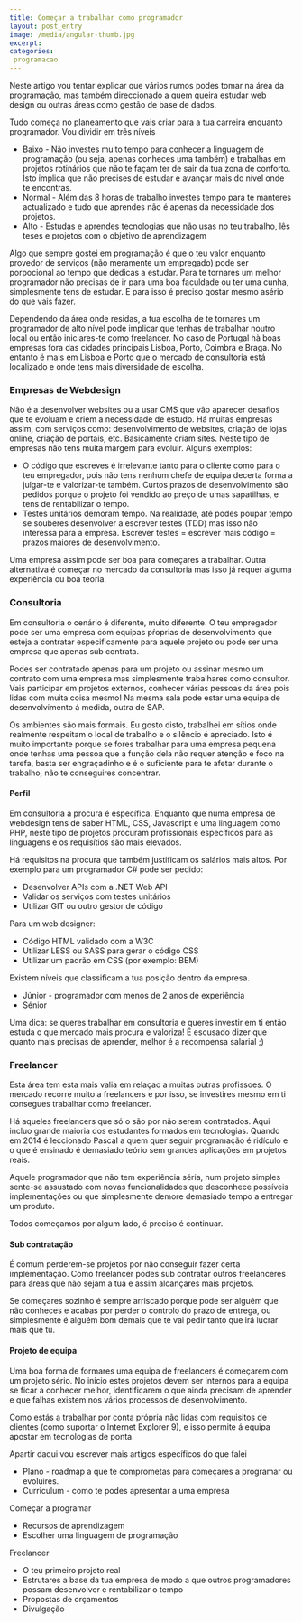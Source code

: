 ```yaml
---
title: Começar a trabalhar como programador
layout: post_entry
image: /media/angular-thumb.jpg
excerpt: 
categories:
 programacao
---
```


Neste artigo vou tentar explicar que vários rumos podes tomar na área da programação, mas também direccionado a quem queira estudar web design ou outras áreas como gestão de base de dados. 

Tudo começa no planeamento que vais criar para a tua carreira enquanto programador. Vou dividir em três níveis

 * Baixo - Não investes muito tempo para conhecer a linguagem de programação (ou seja, apenas conheces uma também) e trabalhas em projetos rotinários que não te façam ter de sair da tua zona de conforto. Isto implica que não precises de estudar e avançar mais do nível onde te encontras.
 * Normal - Além das 8 horas de trabalho investes tempo para te manteres actualizado e tudo que aprendes não é apenas da necessidade dos projetos. 
 * Alto - Estudas e aprendes tecnologias que não usas no teu trabalho, lês teses e projetos com o objetivo de aprendizagem

Algo que sempre gostei em programação é que o teu valor enquanto provedor de serviços (não meramente um empregado) pode ser porpocional ao tempo que dedicas a estudar. Para te tornares um melhor programador não precisas de ir para uma boa faculdade ou ter uma cunha, simplesmente tens de estudar. E para isso é preciso gostar mesmo asério do que vais fazer.

Dependendo da área onde residas, a tua escolha de te tornares um programador de alto nível pode implicar que tenhas de trabalhar noutro local ou então iniciares-te como freelancer. No caso de Portugal hà boas empresas fora das cidades principais Lisboa, Porto, Coimbra e Braga. No entanto é mais em Lisboa e Porto que o mercado de consultoria está localizado e onde tens mais diversidade de escolha.


### Empresas de Webdesign

Não é a desenvolver websites ou a usar CMS que vão aparecer desafios que te evoluam e criem a necessidade de estudo. Há muitas empresas assim, com serviços como: desenvolvimento de websites, criação de lojas online, criação de portais, etc. Basicamente criam sites. Neste tipo de empresas não tens muita margem para evoluir. Alguns exemplos:

 * O código que escreves é irrelevante tanto para o cliente como para o teu empregador, pois não tens nenhum chefe de equipa decerta forma a julgar-te e valorizar-te também. Curtos prazos de desenvolvimento são pedidos porque o projeto foi vendido ao preço de umas sapatilhas, e tens de rentabilizar o tempo.
 * Testes unitários demoram tempo. Na realidade, até podes poupar tempo se souberes desenvolver a escrever testes (TDD) mas isso não interessa para a empresa. Escrever testes = escrever mais código = prazos maiores de desenvolvimento.


Uma empresa assim pode ser boa para começares a trabalhar. Outra alternativa é começar no mercado da consultoria mas isso já requer alguma experiência ou boa teoria.

### Consultoria

Em consultoria o cenário é diferente, muito diferente. O teu empregador pode ser uma empresa com equipas pŕoprias de desenvolvimento que esteja a contratar especificamente para aquele projeto ou pode ser uma empresa que apenas sub contrata.

Podes ser contratado apenas para um projeto ou assinar mesmo um contrato com uma empresa mas simplesmente trabalhares como consultor. Vais participar em projetos externos, conhecer várias pessoas da área pois lidas com muita coisa mesmo! Na mesma sala pode estar uma equipa de desenvolvimento á medida, outra de SAP.

Os ambientes são mais formais. Eu gosto disto, trabalhei em sítios onde realmente respeitam o local de trabalho e o silêncio é apreciado. Isto é muito importante porque se fores trabalhar para uma empresa pequena onde tenhas uma pessoa que a função dela não requer atenção e foco na tarefa, basta ser engraçadinho e é o suficiente para te afetar durante o trabalho, não te conseguires concentrar.

#### Perfil

Em consultoria a procura é específica. Enquanto que numa empresa de webdesign tens de saber HTML, CSS, Javascript e uma linguagem como PHP, neste tipo de projetos procuram profissionais específicos para as linguagens e os requisítios são mais elevados.

Há requisitos na procura que também justificam os salários mais altos. Por exemplo para um programador C# pode ser pedido:

 * Desenvolver APIs com a .NET Web API
 * Validar os serviços com testes unitários
 * Utilizar GIT ou outro gestor de código

Para um web designer:
 
 * Código HTML validado com a W3C
 * Utilizar LESS ou SASS para gerar o código CSS
 * Utilizar um padrão em CSS (por exemplo: BEM)


Existem níveis que classificam a tua posição dentro da empresa. 
 
 * Júnior - programador com menos de 2 anos de experiência
 * Sénior

Uma dica: se queres trabalhar em consultoria e queres investir em ti então estuda o que mercado mais procura e valoriza! É escusado dizer que quanto mais precisas de aprender, melhor é a recompensa salarial ;)



### Freelancer

Esta área tem esta mais valia em relaçao a muitas outras profissoes. O mercado recorre muito a freelancers e por isso, se investires mesmo em ti consegues trabalhar como freelancer.

Há aqueles freelancers que só o são por não serem contratados. Aqui incluo grande maioria dos estudantes formados em tecnologias. Quando em 2014 é leccionado Pascal a quem quer seguir programação é ridículo e o que é ensinado é demasiado teório sem grandes aplicações em projetos reais.

Aquele programador que não tem experiência séria, num projeto simples sente-se assustado com novas funcionalidades que desconhece possíveis implementações ou que simplesmente demore demasiado tempo a entregar um produto.

Todos começamos por algum lado, é preciso é continuar.


#### Sub contratação

É comum perderem-se projetos por não conseguir fazer certa implementação. Como freelancer podes sub contratar outros freelanceres para áreas que não sejam a tua e assim alcançares mais projetos. 

Se começares sozinho é sempre arriscado porque pode ser alguém que não conheces e acabas por perder o controlo do prazo de entrega, ou simplesmente é alguém bom demais que te vai pedir tanto que irá lucrar mais que tu.


#### Projeto de equipa

Uma boa forma de formares uma equipa de freelancers é começarem com um projeto sério. No início estes projetos devem ser internos para a equipa se ficar a conhecer melhor, identificarem o que ainda precisam de aprender e que falhas existem nos vários processos de desenvolvimento.

Como estás a trabalhar por conta própria não lidas com requisitos de clientes (como suportar o Internet Explorer 9), e isso permite á equipa apostar em tecnologias de ponta.




Apartir daqui vou escrever mais artigos específicos do que falei

 * Plano - roadmap a que te comprometas para começares a programar ou evoluires.
 * Curriculum - como te podes apresentar a uma empresa

Começar a programar
 
 * Recursos de aprendizagem
 * Escolher uma linguagem de programação


Freelancer

 * O teu primeiro projeto real
 * Estrutares a base da tua empresa de modo a que outros programadores possam desenvolver e rentabilizar o tempo
 * Propostas de orçamentos
 * Divulgação
